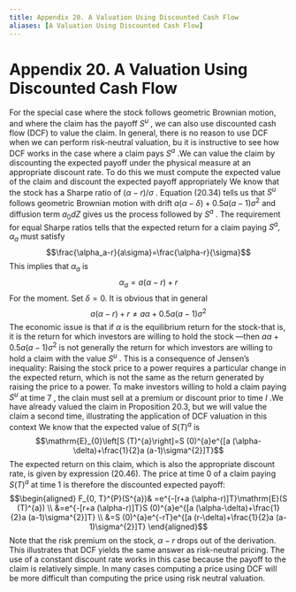 ```yaml
---
title: Appendix 20. A Valuation Using Discounted Cash Flow
aliases: [A Valuation Using Discounted Cash Flow]
---
```


# Appendix 20. A Valuation Using Discounted Cash Flow

For the special case where the stock follows geometric Brownian motion,  and where the claim has the payoff $S^{u}$ ,  we can also use discounted cash flow (DCF) to value the claim. In general,  there is no reason to use DCF when we can perform risk-neutral valuation,  bu it is instructive to see how DCF works in the case where a claim pays $S^{a}$ .We can value the claim by discounting the expected payoff under the physical measure at an appropriate discount rate. To do this we must compute the expected value of the claim and discount the expected payoff appropriately We know that the stock has a Sharpe ratio of $(\alpha-r)/\sigma$ . Equation (20.34) tells us that $S^{u}$ follows geometric Brownian motion with drift $a (\alpha-\delta)+0.5 a (a-1)\sigma^{2}$ and diffusion term $a_0 dZ$ gives us the process followed by $S^{a}$ . The requirement for equal Sharpe ratios tells that the expected return for a claim paying $S^{a},      \alpha_{a}$ must satisfy
$$\frac{\alpha_a-r}{a\sigma}=\frac{\alpha-r}{\sigma}$$
This implies that $\alpha_{a}$ is
$$\alpha_{a}=a (\alpha-r)+r$$
For the moment. Set $\delta=0.$ It is obvious that in general
$$a (\alpha-r)+r\neq a\alpha+0.5 a (a-1)\sigma^{2}$$
The economic issue is that if $\alpha$ is the equilibrium return for the stock-that is,  it is the return for which investors are willing to hold the stock —then $a\alpha+0.5 a (a-1)\sigma^{2}$ is not generally the return for which investors are willing to hold a claim with the value $S^{u}$ . This is a consequence of Jensen’s inequality: Raising the stock price to a power requires a particular change in the expected return,  which is not the same as the return generated by raising the price to a power. To make investors willing to hold a claim paying $S^{u}$ at time 7 ,  the clain must sell at a premium or discount prior to time $I$ .We have already valued the claim in Proposition 20.3,  but we will value the claim a second time,  illustrating the application of DCF valuation in this context We know that the expected value of $S (T)^a$ is
$$\mathrm{E}_{0}\left[S (T)^{a}\right]=S (0)^{a}e^{[a (\alpha-\delta)+\frac{1}{2}a (a-1)\sigma^{2}]T}$$
The expected return on this claim,  which is also the appropriate discount rate,  is given by expression (20.46). The price at time 0 of a claim paying $S (T)^{a}$ at time 1 is therefore the discounted expected payoff:
$$\begin{aligned}
F_{0,      T}^{P}(S^{a})& =e^{-[r+a (\alpha-r)]T}\mathrm{E}(S (T)^{a})  \\
&=e^{-[r+a (\alpha-r)]T}S (0)^{a}e^{[a (\alpha-\delta)+\frac{1}{2}a (a-1)\sigma^{2}]T} \\
&=S (0)^{a}e^{-rT}e^{[a (r-\delta)+\frac{1}{2}a (a-1)\sigma^{2}]T}
\end{aligned}$$
Note that the risk premium on the stock,      $\alpha-r$ drops out of the derivation. This illustrates that DCF yields the same answer as risk-neutral pricing. The use of a constant discount rate works in this case because the payoff to the claim is relatively simple. In many cases computing a price using DCF will be more difficult than computing the price using risk neutral valuation.
